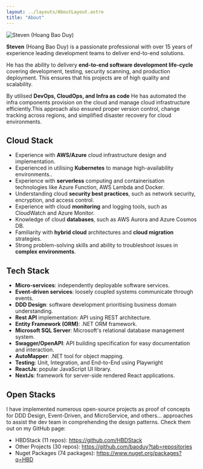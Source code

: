 ```yaml
---
layout: ../layouts/AboutLayout.astro
title: "About"
---
```

<div>
  <img src="/assets/steven-hoang.jpeg" class="sm:w-1/4 mx-auto" alt="Steven (Hoang Bao Duy)">
</div>

**Steven** (Hoang Bao Duy) is a passionate professional with over 15 years of experience leading development teams to deliver end-to-end solutions.

He has the ability to delivery **end-to-end software development life-cycle** covering development, testing, security scanning, and production deployment. This ensures that his projects are of high quality and scalability.

By utilised **DevOps, CloudOps, and Infra as code** He has automated the infra components provision on the cloud and manage cloud infrastructure efficiently.This approach also ensured proper version control, change tracking across regions, and simplified disaster recovery for cloud environments.

## Cloud Stack

- Experience with **AWS/Azure** cloud infrastructure design and implementation.
- Experienced in utilising **Kubernetes** to manage high-availability environments..
- Experience with **serverless** computing and containerisation technologies like Azure Function, AWS Lambda and Docker.
- Understanding cloud **security best practices**, such as network security, encryption, and access control.
- Experience with cloud **monitoring** and logging tools, such as CloudWatch and Azure Monitor.
- Knowledge of cloud **databases**, such as AWS Aurora and Azure Cosmos DB.
- Familiarity with **hybrid cloud** architectures and **cloud migration** strategies.
- Strong problem-solving skills and ability to troubleshoot issues in **complex environments**.

## Tech Stack

- **Micro-services**: independently deployable software services.
- **Event-driven services**: loosely coupled systems communicate through events.
- **DDD Design**: software development prioritising business domain understanding.
- **Rest API** implementation: API using REST architecture.
- **Entity Framework (ORM)**: .NET ORM framework.
- **Microsoft SQL Server**: Microsoft's relational database management system.
- **Swagger/OpenAPI**: API building specification for easy documentation and interaction.
- **AutoMapper**: .NET tool for object mapping.
- **Testing**: Unit, Integration, and End-to-End using Playwright
- **ReactJs**: popular JavaScript UI library.
- **NextJs**: framework for server-side rendered React applications.

## Open Stacks

I have implemented numerous open-source projects as proof of concepts for DDD Design, Event-Driven, and MicroService, and others... approaches to assist the dev team in comprehending the design patterns.
Check them out on my GitHub page:

- HBDStack (11 repos): https://github.com/HBDStack
- Other Projects (30 repos): https://github.com/baoduy?tab=repositories
- Nuget Packages (74 packages): https://www.nuget.org/packages?q=HBD
